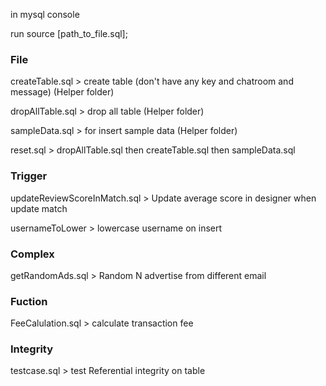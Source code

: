 in mysql console

run source [path_to_file.sql];

### File
createTable.sql     > create table (don't have any key and chatroom and message) (Helper folder)

dropAllTable.sql    > drop all table (Helper folder)

sampleData.sql      > for insert sample data (Helper folder)

reset.sql           > dropAllTable.sql then createTable.sql then sampleData.sql 

### Trigger 
updateReviewScoreInMatch.sql    > Update average score in designer when update match

usernameToLower     > lowercase username on insert

### Complex
getRandomAds.sql        > Random N advertise from different email

### Fuction
FeeCalulation.sql   > calculate transaction fee

### Integrity
testcase.sql        > test Referential integrity on table